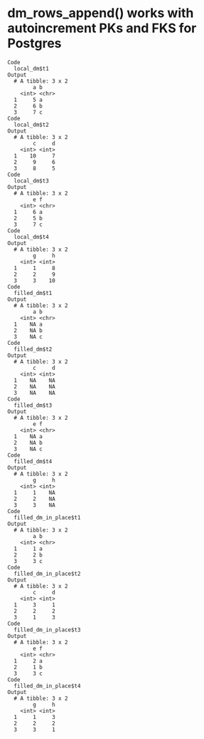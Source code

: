 # dm_rows_append() works with autoincrement PKs and FKS for Postgres

    Code
      local_dm$t1
    Output
      # A tibble: 3 x 2
            a b    
        <int> <chr>
      1     5 a    
      2     6 b    
      3     7 c    
    Code
      local_dm$t2
    Output
      # A tibble: 3 x 2
            c     d
        <int> <int>
      1    10     7
      2     9     6
      3     8     5
    Code
      local_dm$t3
    Output
      # A tibble: 3 x 2
            e f    
        <int> <chr>
      1     6 a    
      2     5 b    
      3     7 c    
    Code
      local_dm$t4
    Output
      # A tibble: 3 x 2
            g     h
        <int> <int>
      1     1     8
      2     2     9
      3     3    10
    Code
      filled_dm$t1
    Output
      # A tibble: 3 x 2
            a b    
        <int> <chr>
      1    NA a    
      2    NA b    
      3    NA c    
    Code
      filled_dm$t2
    Output
      # A tibble: 3 x 2
            c     d
        <int> <int>
      1    NA    NA
      2    NA    NA
      3    NA    NA
    Code
      filled_dm$t3
    Output
      # A tibble: 3 x 2
            e f    
        <int> <chr>
      1    NA a    
      2    NA b    
      3    NA c    
    Code
      filled_dm$t4
    Output
      # A tibble: 3 x 2
            g     h
        <int> <int>
      1     1    NA
      2     2    NA
      3     3    NA
    Code
      filled_dm_in_place$t1
    Output
      # A tibble: 3 x 2
            a b    
        <int> <chr>
      1     1 a    
      2     2 b    
      3     3 c    
    Code
      filled_dm_in_place$t2
    Output
      # A tibble: 3 x 2
            c     d
        <int> <int>
      1     3     1
      2     2     2
      3     1     3
    Code
      filled_dm_in_place$t3
    Output
      # A tibble: 3 x 2
            e f    
        <int> <chr>
      1     2 a    
      2     1 b    
      3     3 c    
    Code
      filled_dm_in_place$t4
    Output
      # A tibble: 3 x 2
            g     h
        <int> <int>
      1     1     3
      2     2     2
      3     3     1

